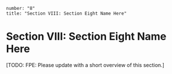 ```metadata
number: "8"
title: "Section VIII: Section Eight Name Here"
```

# Section VIII: Section Eight Name Here

[TODO: FPE: Please update with a short overview of this section.]